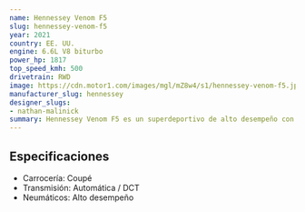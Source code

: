 ```yaml
---
name: Hennessey Venom F5
slug: hennessey-venom-f5
year: 2021
country: EE. UU.
engine: 6.6L V8 biturbo
power_hp: 1817
top_speed_kmh: 500
drivetrain: RWD
image: https://cdn.motor1.com/images/mgl/mZ8w4/s1/hennessey-venom-f5.jpg
manufacturer_slug: hennessey
designer_slugs:
- nathan-malinick
summary: Hennessey Venom F5 es un superdeportivo de alto desempeño con 6.6L V8 biturbo.
---
```


## Especificaciones

- Carrocería: Coupé
- Transmisión: Automática / DCT
- Neumáticos: Alto desempeño

